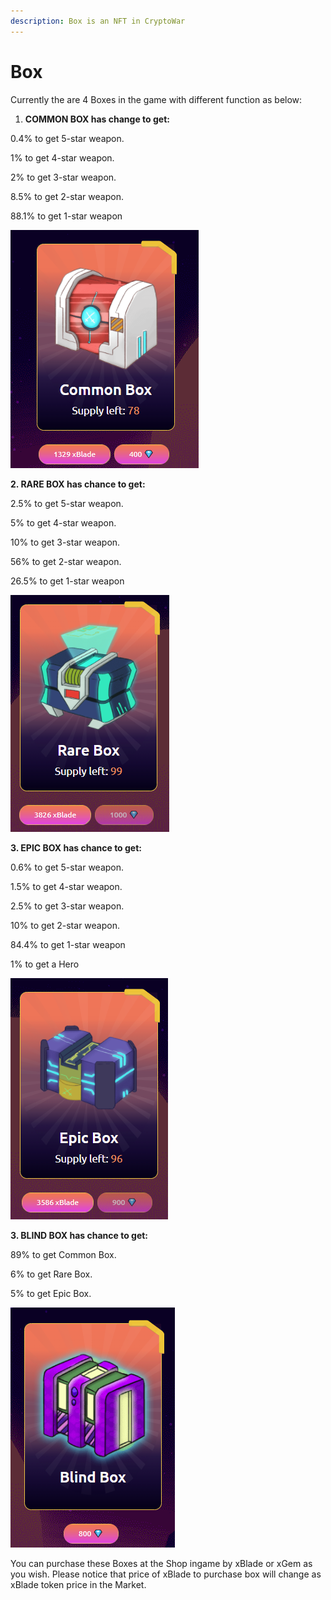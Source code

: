 ```yaml
---
description: Box is an NFT in CryptoWar
---
```


# Box

Currently the are 4 Boxes in the game with different function as below:&#x20;

1. **COMMON BOX has change to get:**

0.4% to get 5-star weapon.

1% to get 4-star weapon.

2% to get 3-star weapon.

8.5% to get 2-star weapon.

88.1% to get 1-star weapon

![](../.gitbook/assets/image.png)

**2. RARE BOX has chance to get:**

2.5% to get 5-star weapon.

5% to get 4-star weapon.

10% to get 3-star weapon.

56% to get 2-star weapon.

26.5% to get 1-star weapon

![](<../.gitbook/assets/image (4).png>)

**3. EPIC BOX has chance to get:**

0.6% to get 5-star weapon.

1.5% to get 4-star weapon.

2.5% to get 3-star weapon.

10% to get 2-star weapon.

84.4% to get 1-star weapon

1% to get a Hero

![](<../.gitbook/assets/image (2).png>)

**3. BLIND BOX has chance to get:**

89% to get Common Box.

6% to get Rare Box.

5% to get Epic Box.

![](<../.gitbook/assets/image (3).png>)



You can purchase these Boxes at the Shop ingame by xBlade or xGem as you wish. Please notice that price of xBlade to purchase box will change as xBlade token price in the Market.

